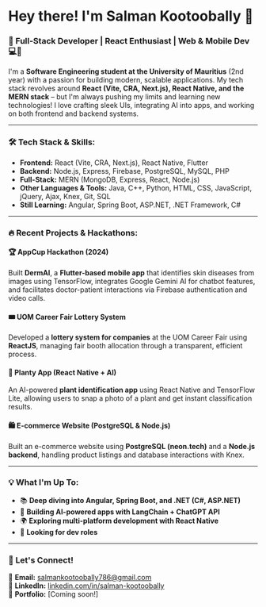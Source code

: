 # Hey there! I'm Salman Kootoobally 👋

### 🚀 Full-Stack Developer | React Enthusiast | Web & Mobile Dev 💻📱

I'm a **Software Engineering student at the University of Mauritius** (2nd year) with a passion for building modern, scalable applications. My tech stack revolves around **React (Vite, CRA, Next.js), React Native, and the MERN stack** – but I'm always pushing my limits and learning new technologies! I love crafting sleek UIs, integrating AI into apps, and working on both frontend and backend systems.

---

### 🛠 Tech Stack & Skills:
- **Frontend:** React (Vite, CRA, Next.js), React Native, Flutter
- **Backend:** Node.js, Express, Firebase, PostgreSQL, MySQL, PHP
- **Full-Stack:** MERN (MongoDB, Express, React, Node.js)
- **Other Languages & Tools:** Java, C++, Python, HTML, CSS, JavaScript, jQuery, Ajax, Knex, Git, SQL
- **Still Learning:** Angular, Spring Boot, ASP.NET, .NET Framework, C#

---

### 🔥 Recent Projects & Hackathons:
#### 🏆 **AppCup Hackathon (2024)**  
Built **DermAI**, a **Flutter-based mobile app** that identifies skin diseases from images using TensorFlow, integrates Google Gemini AI for chatbot features, and facilitates doctor-patient interactions via Firebase authentication and video calls.

#### 🎟 **UOM Career Fair Lottery System**  
Developed a **lottery system for companies** at the UOM Career Fair using **ReactJS**, managing fair booth allocation through a transparent, efficient process.

#### 🌱 **Planty App (React Native + AI)**  
An AI-powered **plant identification app** using React Native and TensorFlow Lite, allowing users to snap a photo of a plant and get instant classification results.

#### 🛍 **E-commerce Website (PostgreSQL & Node.js)**  
Built an e-commerce website using **PostgreSQL (neon.tech)** and a **Node.js backend**, handling product listings and database interactions with Knex.

---

### 💡 What I'm Up To:
- 📚 **Deep diving into Angular, Spring Boot, and .NET (C#, ASP.NET)**
- 🔬 **Building AI-powered apps with LangChain + ChatGPT API**
- 🌍 **Exploring multi-platform development with React Native**
- 🎯 **Looking for dev roles**

---

### 🤝 Let's Connect!
📧 **Email:** salmankootoobally786@gmail.com  
💼 **LinkedIn:** [linkedin.com/in/salman-kootoobally](#)    
📂 **Portfolio:** [Coming soon!]

